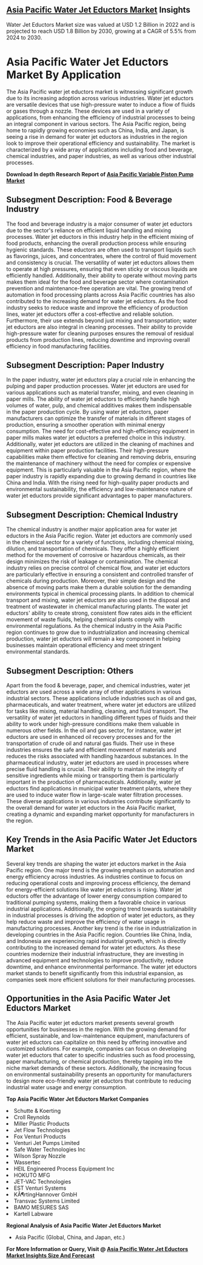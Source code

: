 <h2><a href="https://www.verifiedmarketreports.com/download-sample/?rid=224402&amp;utm_source=Github-Feb&amp;utm_medium=219" target="_blank">Asia Pacific Water Jet Eductors Market</a> Insights</h2><p>Water Jet Eductors Market size was valued at USD 1.2 Billion in 2022 and is projected to reach USD 1.8 Billion by 2030, growing at a CAGR of 5.5% from 2024 to 2030.</p><p><h1>Asia Pacific Water Jet Eductors Market By Application</h1> <p>The Asia Pacific water jet eductors market is witnessing significant growth due to its increasing adoption across various industries. Water jet eductors are versatile devices that use high-pressure water to induce a flow of fluids or gases through a nozzle. These devices are used in a variety of applications, from enhancing the efficiency of industrial processes to being an integral component in various sectors. The Asia Pacific region, being home to rapidly growing economies such as China, India, and Japan, is seeing a rise in demand for water jet eductors as industries in the region look to improve their operational efficiency and sustainability. The market is characterized by a wide array of applications including food and beverage, chemical industries, and paper industries, as well as various other industrial processes. <p><strong>Download In depth Research Report of <a href="https://www.verifiedmarketreports.com/download-sample/?rid=236118&amp;utm_source=Pulse-Dec&amp;utm_medium=219" target="_blank">Asia Pacific Variable Piston Pump Market</a></strong></p></p> <h2>Subsegment Description: Food & Beverage Industry</h2> <p>The food and beverage industry is a major consumer of water jet eductors due to the sector's reliance on efficient liquid handling and mixing processes. Water jet eductors in this industry help in the efficient mixing of food products, enhancing the overall production process while ensuring hygienic standards. These eductors are often used to transport liquids such as flavorings, juices, and concentrates, where the control of fluid movement and consistency is crucial. The versatility of water jet eductors allows them to operate at high pressures, ensuring that even sticky or viscous liquids are efficiently handled. Additionally, their ability to operate without moving parts makes them ideal for the food and beverage sector where contamination prevention and maintenance-free operation are vital. The growing trend of automation in food processing plants across Asia Pacific countries has also contributed to the increasing demand for water jet eductors. As the food industry seeks to reduce waste and improve the efficiency of production lines, water jet eductors offer a cost-effective and reliable solution. Furthermore, their use extends beyond just mixing and transportation; water jet eductors are also integral in cleaning processes. Their ability to provide high-pressure water for cleaning purposes ensures the removal of residual products from production lines, reducing downtime and improving overall efficiency in food manufacturing facilities.</p> <h2>Subsegment Description: Paper Industry</h2> <p>In the paper industry, water jet eductors play a crucial role in enhancing the pulping and paper production processes. Water jet eductors are used for various applications such as material transfer, mixing, and even cleaning in paper mills. The ability of water jet eductors to efficiently handle high volumes of water, pulp, and chemical additives makes them indispensable in the paper production cycle. By using water jet eductors, paper manufacturers can optimize the transfer of materials in different stages of production, ensuring a smoother operation with minimal energy consumption. The need for cost-effective and high-efficiency equipment in paper mills makes water jet eductors a preferred choice in this industry. Additionally, water jet eductors are utilized in the cleaning of machines and equipment within paper production facilities. Their high-pressure capabilities make them effective for cleaning and removing debris, ensuring the maintenance of machinery without the need for complex or expensive equipment. This is particularly valuable in the Asia Pacific region, where the paper industry is rapidly expanding due to growing demand in countries like China and India. With the rising need for high-quality paper products and environmental sustainability, the efficiency and low-maintenance nature of water jet eductors provide significant advantages to paper manufacturers.</p> <h2>Subsegment Description: Chemical Industry</h2> <p>The chemical industry is another major application area for water jet eductors in the Asia Pacific region. Water jet eductors are commonly used in the chemical sector for a variety of functions, including chemical mixing, dilution, and transportation of chemicals. They offer a highly efficient method for the movement of corrosive or hazardous chemicals, as their design minimizes the risk of leakage or contamination. The chemical industry relies on precise control of chemical flow, and water jet eductors are particularly effective in ensuring a consistent and controlled transfer of chemicals during production. Moreover, their simple design and the absence of moving parts make them a durable solution for the demanding environments typical in chemical processing plants. In addition to chemical transport and mixing, water jet eductors are also used in the disposal and treatment of wastewater in chemical manufacturing plants. The water jet eductors' ability to create strong, consistent flow rates aids in the efficient movement of waste fluids, helping chemical plants comply with environmental regulations. As the chemical industry in the Asia Pacific region continues to grow due to industrialization and increasing chemical production, water jet eductors will remain a key component in helping businesses maintain operational efficiency and meet stringent environmental standards.</p> <h2>Subsegment Description: Others</h2> <p>Apart from the food & beverage, paper, and chemical industries, water jet eductors are used across a wide array of other applications in various industrial sectors. These applications include industries such as oil and gas, pharmaceuticals, and water treatment, where water jet eductors are utilized for tasks like mixing, material handling, cleaning, and fluid transport. The versatility of water jet eductors in handling different types of fluids and their ability to work under high-pressure conditions make them valuable in numerous other fields. In the oil and gas sector, for instance, water jet eductors are used in enhanced oil recovery processes and for the transportation of crude oil and natural gas fluids. Their use in these industries ensures the safe and efficient movement of materials and reduces the risks associated with handling hazardous substances. In the pharmaceutical industry, water jet eductors are used in processes where precise fluid handling is crucial. Their ability to maintain the integrity of sensitive ingredients while mixing or transporting them is particularly important in the production of pharmaceuticals. Additionally, water jet eductors find applications in municipal water treatment plants, where they are used to induce water flow in large-scale water filtration processes. These diverse applications in various industries contribute significantly to the overall demand for water jet eductors in the Asia Pacific market, creating a dynamic and expanding market opportunity for manufacturers in the region.</p> <h2>Key Trends in the Asia Pacific Water Jet Eductors Market</h2> <p>Several key trends are shaping the water jet eductors market in the Asia Pacific region. One major trend is the growing emphasis on automation and energy efficiency across industries. As industries continue to focus on reducing operational costs and improving process efficiency, the demand for energy-efficient solutions like water jet eductors is rising. Water jet eductors offer the advantage of lower energy consumption compared to traditional pumping systems, making them a favorable choice in various industrial applications. Additionally, the ongoing trend towards sustainability in industrial processes is driving the adoption of water jet eductors, as they help reduce waste and improve the efficiency of water usage in manufacturing processes. Another key trend is the rise in industrialization in developing countries in the Asia Pacific region. Countries like China, India, and Indonesia are experiencing rapid industrial growth, which is directly contributing to the increased demand for water jet eductors. As these countries modernize their industrial infrastructure, they are investing in advanced equipment and technologies to improve productivity, reduce downtime, and enhance environmental performance. The water jet eductors market stands to benefit significantly from this industrial expansion, as companies seek more efficient solutions for their manufacturing processes.</p> <h2>Opportunities in the Asia Pacific Water Jet Eductors Market</h2> <p>The Asia Pacific water jet eductors market presents several growth opportunities for businesses in the region. With the growing demand for efficient, sustainable, and low-maintenance equipment, manufacturers of water jet eductors can capitalize on this need by offering innovative and customized solutions. For example, companies can focus on developing water jet eductors that cater to specific industries such as food processing, paper manufacturing, or chemical production, thereby tapping into the niche market demands of these sectors. Additionally, the increasing focus on environmental sustainability presents an opportunity for manufacturers to design more eco-friendly water jet eductors that contribute to reducing industrial water usage and energy consumption. </p><p><strong>Top Asia Pacific Water Jet Eductors Market Companies</strong></p><div data-test-id=""><p><li>Schutte & Koerting</li><li> Croll Reynolds</li><li> Miller Plastic Products</li><li> Jet Flow Technologies</li><li> Fox Venturi Products</li><li> Venturi Jet Pumps Limited</li><li> Safe Water Technologies Inc</li><li> Wilson Spray Nozzle</li><li> Wassertec</li><li> HEIL Engineered Process Equipment Inc</li><li> HOKUTO MFG</li><li> JET-VAC Technologies</li><li> EST Venturi Systems</li><li> KÃ¶rtingHannover GmbH</li><li> Transvac Systems Limited</li><li> BAMO MESURES SAS</li><li> Kartell Labware</li></p><div><strong>Regional Analysis of&nbsp;Asia Pacific Water Jet Eductors Market</strong></div><ul><li dir="ltr"><p dir="ltr">Asia Pacific (Global, China, and Japan, etc.)</p></li></ul><p><strong>For More Information or Query, Visit @&nbsp;</strong><strong><a href="https://www.verifiedmarketreports.com/product/water-jet-eductors-market/?utm_source=Github-Feb&amp;utm_medium=219" target="_blank">Asia Pacific Water Jet Eductors Market Insights Size And Forecast</a></strong></p></div><h2>&nbsp;</h2><div data-test-id="">&nbsp;</div>
